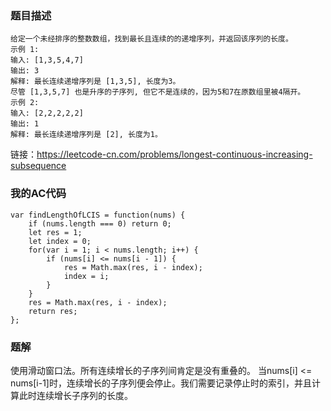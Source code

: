 ### 题目描述
```
给定一个未经排序的整数数组，找到最长且连续的的递增序列，并返回该序列的长度。
示例 1:
输入: [1,3,5,4,7]
输出: 3
解释: 最长连续递增序列是 [1,3,5], 长度为3。
尽管 [1,3,5,7] 也是升序的子序列, 但它不是连续的，因为5和7在原数组里被4隔开。 
示例 2:
输入: [2,2,2,2,2]
输出: 1
解释: 最长连续递增序列是 [2], 长度为1。
```
链接：https://leetcode-cn.com/problems/longest-continuous-increasing-subsequence

### 我的AC代码
```
var findLengthOfLCIS = function(nums) {
    if (nums.length === 0) return 0;
    let res = 1;
    let index = 0;
    for(var i = 1; i < nums.length; i++) {
        if (nums[i] <= nums[i - 1]) {
            res = Math.max(res, i - index);
            index = i;
        }
    }
    res = Math.max(res, i - index);
    return res;
};
```

### 题解
使用滑动窗口法。所有连续增长的子序列间肯定是没有重叠的。
当nums[i] <= nums[i-1]时，连续增长的子序列便会停止。我们需要记录停止时的索引，并且计算此时连续增长子序列的长度。

